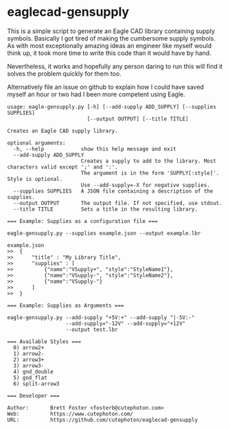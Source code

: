 # eaglecad-gensupply

This is a simple script to generate an Eagle CAD library containing supply symbols.
Basically I got tired of making the cumbersome supply symbols. As with most
exceptionally amazing ideas an engineer like myself would think up, it took more
time to write this code than it would have by hand.

Nevertheless, it works and hopefully any person daring to run this will find it
solves the problem quickly for them too.

Alternatively file an issue on github to explain how I could have saved myself
an hour or two had I been more competent using Eagle.

```
usage: eagle-gensupply.py [-h] [--add-supply ADD_SUPPLY] [--supplies SUPPLIES]
                          [--output OUTPUT] [--title TITLE]

Creates an Eagle CAD supply library.

optional arguments:
  -h, --help            show this help message and exit
  --add-supply ADD_SUPPLY
                        Creates a supply to add to the library. Most characters valid except ';' and ':'.
                        The argument is in the form 'SUPPLY[:style]'. Style is optional.
                        Use --add-supply=-X for negative supplies.
  --supplies SUPPLIES   A JSON file containing a description of the supplies.
  --output OUTPUT       The output file. If not specified, use stdout.
  --title TITLE         Sets a title in the resulting library.

=== Example: Supplies as a configuration file ===

eagle-gensupply.py --supplies example.json --output example.lbr

example.json
>>  {
>>      "title" : "My Library Title",
>>      "supplies" : [
>>          {"name":"VSupply+", "style":"StyleName1"},
>>          {"name":"VSupply-", "style":"StyleName2"},
>>          {"name":"VSupply-"}
>>      ]
>>  }

=== Example: Supplies as Arguments ===

eagle-gensupply.py --add-supply "+5V:+" --add-supply "|-5V:-"
                   --add-supply="-12V" --add-supply="+12V"
                   --output test.lbr

=== Available Styles ===
  0) arrow2+             
  1) arrow2-             
  2) arrow3+             
  3) arrow3-             
  4) gnd_double          
  5) gnd_flat            
  6) split-arrow3        

=== Developer ===

Author:       Brett Foster <fosterb@cutephoton.com>
Web:          https://www.cutephoton.com/
URL:          https://github.com/cutephoton/eaglecad-gensupply
```
